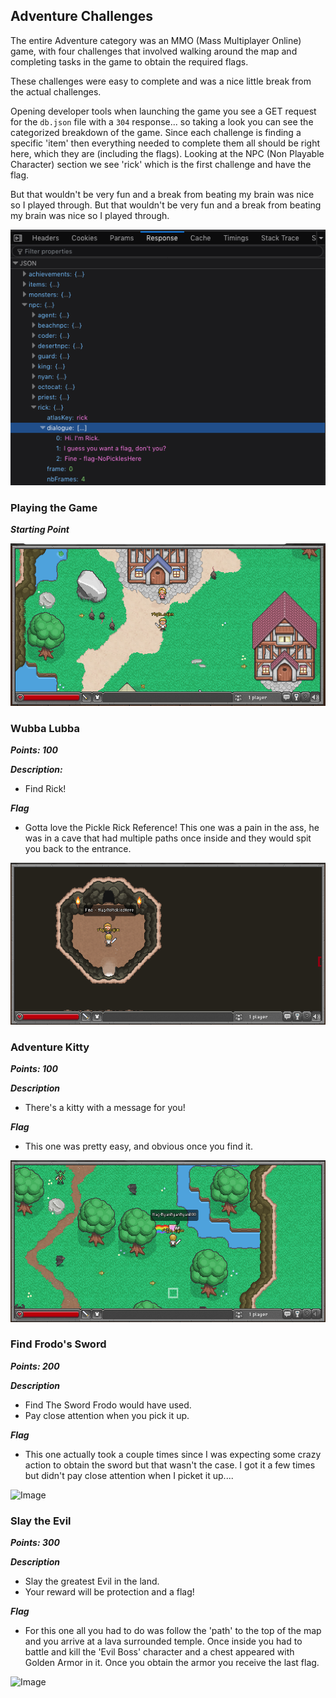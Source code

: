 ## Adventure Challenges

The entire Adventure category was an MMO (Mass Multiplayer Online) game, with four challenges that involved walking around the map and completing tasks in the game to obtain the required flags.

These challenges were easy to complete and was a nice little break from the actual challenges.

Opening developer tools when launching the game you see a GET request for the `db.json` file with a `304` response... so taking a look you can see the categorized breakdown of the game. Since each challenge is finding a specific 'item' then everything needed to complete them all should be right here, which they are (including the flags). Looking at the NPC (Non Playable Character) section we see 'rick' which is the first challenge and have the flag.

But that wouldn't be very fun and a break from beating my brain was nice so I played through. But that wouldn't be very fun and a break from beating my brain was nice so I played through.

![Image](https://raw.githubusercontent.com/r4g1n-cajun/CTF-Writeups/master/NCSAM%20Hacktober%20CTF%202018/Adventure/Screenshots/devtools_rick.png?token=AlLywC2FZOKQjWS3ZUeP7eWlwwt4-voEks5b2gNPwA%3D%3D)


### Playing the Game

***Starting Point***

![Image](https://raw.githubusercontent.com/r4g1n-cajun/CTF-Writeups/master/NCSAM%20Hacktober%20CTF%202018/Adventure/Screenshots/Start.png?token=AlLywPCkq6YZJh3cxpP4DwXYwlnTF003ks5b2gSEwA%3D%3D)


### Wubba Lubba

***Points: 100***

***Description:***
  - Find Rick!

***Flag***
  - Gotta love the Pickle Rick Reference! This one was a pain in the ass, he was in a cave that had multiple paths once inside and they would spit you back to the entrance.

![Image](https://raw.githubusercontent.com/r4g1n-cajun/CTF-Writeups/master/NCSAM%20Hacktober%20CTF%202018/Adventure/Screenshots/Rick.png?token=AlLywAGUD_V6nex8zgSanb05yn1SZuocks5b2gVhwA%3D%3D)


### Adventure Kitty

***Points: 100***

***Description***
  - There's a kitty with a message for you!

***Flag***
  - This one was pretty easy, and obvious once you find it.

![Image](https://raw.githubusercontent.com/r4g1n-cajun/CTF-Writeups/master/NCSAM%20Hacktober%20CTF%202018/Adventure/Screenshots/Adventure%20Kitty.png?token=AlLywKiqUTR_aGg-GqHPrTQD9sgRJoLnks5b2garwA%3D%3D)



### Find Frodo's Sword

***Points: 200***

***Description***
  - Find The Sword Frodo would have used.
  - Pay close attention when you pick it up.


***Flag***

  - This one actually took a couple times since I was expecting some crazy action to obtain the sword but that wasn't the case. I got it a few times but didn't pay close attention when I picket it up....

![Image](sword.png)


### Slay the Evil

***Points: 300***

***Description***

  - Slay the greatest Evil in the land.
  - Your reward will be protection and a flag!

***Flag***

  - For this one all you had to do was follow the 'path' to the top of the map and you arrive at a lava surrounded temple. Once inside you had to battle and kill the 'Evil Boss' character and a chest appeared with Golden Armor in it. Once you obtain the armor you receive the last flag.

![Image](evil.png)
